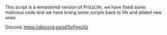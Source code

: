 This script is a remastered version of PrizzLife, we have fixed some malicous code and we have brang some scripts back to life and added new ones.

Discord: https://discord.gg/sK5sPjmcXz
